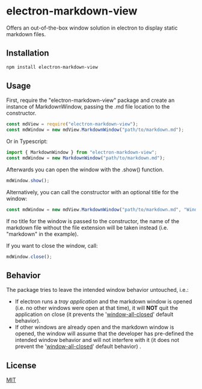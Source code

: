 # electron-markdown-view

Offers an out-of-the-box window solution in electron to display static markdown files.



## Installation

```sh
npm install electron-markdown-view
```



## Usage

First, require the "electron-markdown-view" package and create an instance of
MarkdownWindow, passing the .md file location to the constructor.

```javascript
const mdView = require("electron-markdown-view");
const mdWindow = new mdView.MarkdownWindow("path/to/markdown.md");
```

Or in Typescript:

```javascript
import { MarkdownWindow } from "electron-markdown-view";
const mdWindow = new MarkdownWindow("path/to/markdown.md");
```

Afterwards you can open the window with the .show() function.

```javascript
mdWindow.show();
```

Alternatively, you can call the constructor with an optional title for the window:

```javascript
const mdWindow = new mdView.MarkdownWindow("path/to/markdown.md", "WindowTitle");
```

If no title for the window is passed to the constructor, the name of the markdown file without
the file extension will be taken instead (i.e. "markdown" in the example).

If you want to close the window, call:

```javascript
mdWindow.close();
```



## Behavior

The package tries to leave the intended window behavior untouched, i.e.:

- If electron runs a *tray application* and the markdown window is opened (i.e. no other windows were open at that time), it will **NOT** quit the application on close (it prevents the '[window-all-closed](https://www.electronjs.org/docs/api/app#event-window-all-closed)' default behavior).
- If other windows are already open and the markdown window is opened, the window will assume that the developer has pre-defined the intended window behavior and will not interfere with it (it does not prevent the '[window-all-closed](https://www.electronjs.org/docs/api/app#event-window-all-closed)' default behavior) .



## License

[MIT]()